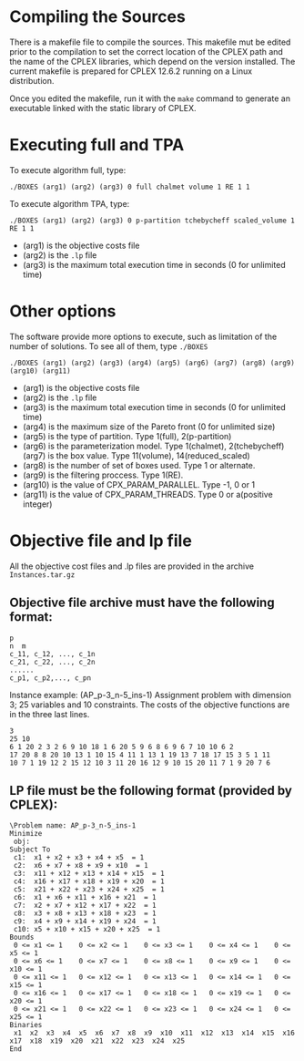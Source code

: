 # Compiling the Sources
There is a makefile file to compile the sources. This makefile mut be edited prior to the compilation to set the correct location of the CPLEX path and the name of the CPLEX libraries, which depend on the version installed. The current makefile is prepared for CPLEX 12.6.2 running on a Linux distribution.

Once you edited the makefile, run it with the `make` command to generate an executable linked with the static library of CPLEX. 

# Executing  full  and TPA

To execute algorithm full, type:

`./BOXES (arg1) (arg2) (arg3) 0 full chalmet volume 1 RE 1 1`

To execute algorithm TPA, type:

`./BOXES (arg1) (arg2) (arg3) 0 p-partition tchebycheff scaled_volume 1 RE 1 1`

- (arg1) is the objective costs file
- (arg2) is the `.lp` file
- (arg3) is the maximum total execution time in seconds (0 for unlimited time)

# Other options

The software provide more options to execute, such as limitation of the number of solutions. To see all of them, type `./BOXES`

`./BOXES (arg1) (arg2) (arg3) (arg4) (arg5) (arg6) (arg7) (arg8) (arg9) (arg10) (arg11)`

- (arg1) is the objective costs file
- (arg2) is the `.lp` file
- (arg3) is the maximum total execution time in seconds (0 for unlimited time)
- (arg4) is the maximum size of the Pareto front (0 for unlimited size)
- (arg5) is the type of partition. Type 1(full), 2(p-partition)
- (arg6) is the parameterization model. Type 1(chalmet), 2(tchebycheff) (arg7) is the box value. Type 11(volume), 14(reduced_scaled)
- (arg8) is the number of set of boxes used. Type 1 or alternate.
- (arg9) is the filtering proccess. Type 1(RE).
- (arg10) is the value of CPX_PARAM_PARALLEL. Type -1, 0 or 1
- (arg11) is the value of CPX_PARAM_THREADS. Type 0 or a(positive integer)

# Objective file and lp file

All the objective cost files and .lp files are provided in the archive `Instances.tar.gz`

## Objective file archive must have the following format:
```
p
n  m
c_11, c_12, ..., c_1n
c_21, c_22, ..., c_2n
......
c_p1, c_p2,..., c_pn
```
Instance example: (AP_p-3_n-5_ins-1)	Assignment problem with dimension 3; 25 variables and 10 constraints. The costs of the objective functions are in the three last lines.

```
3
25 10
6 1 20 2 3 2 6 9 10 18 1 6 20 5 9 6 8 6 9 6 7 10 10 6 2 
17 20 8 8 20 10 13 1 10 15 4 11 1 13 1 19 13 7 18 17 15 3 5 1 11 
10 7 1 19 12 2 15 12 10 3 11 20 16 12 9 10 15 20 11 7 1 9 20 7 6
```

## LP file must be the following format (provided by CPLEX):

```\ENCODING=ISO-8859-1
\Problem name: AP_p-3_n-5_ins-1
Minimize
 obj:
Subject To
 c1:  x1 + x2 + x3 + x4 + x5  = 1
 c2:  x6 + x7 + x8 + x9 + x10  = 1
 c3:  x11 + x12 + x13 + x14 + x15  = 1
 c4:  x16 + x17 + x18 + x19 + x20  = 1
 c5:  x21 + x22 + x23 + x24 + x25  = 1
 c6:  x1 + x6 + x11 + x16 + x21  = 1
 c7:  x2 + x7 + x12 + x17 + x22  = 1
 c8:  x3 + x8 + x13 + x18 + x23  = 1
 c9:  x4 + x9 + x14 + x19 + x24  = 1
 c10: x5 + x10 + x15 + x20 + x25  = 1
Bounds
 0 <= x1 <= 1	 0 <= x2 <= 1	 0 <= x3 <= 1	 0 <= x4 <= 1	 0 <= x5 <= 1
 0 <= x6 <= 1	 0 <= x7 <= 1	 0 <= x8 <= 1	 0 <= x9 <= 1	 0 <= x10 <= 1
 0 <= x11 <= 1	 0 <= x12 <= 1	 0 <= x13 <= 1	 0 <= x14 <= 1	 0 <= x15 <= 1
 0 <= x16 <= 1	 0 <= x17 <= 1	 0 <= x18 <= 1	 0 <= x19 <= 1	 0 <= x20 <= 1
 0 <= x21 <= 1	 0 <= x22 <= 1	 0 <= x23 <= 1	 0 <= x24 <= 1	 0 <= x25 <= 1
Binaries
 x1  x2  x3  x4  x5  x6  x7  x8  x9  x10  x11  x12  x13  x14  x15  x16  x17  x18  x19  x20  x21  x22  x23  x24  x25 
End
```

